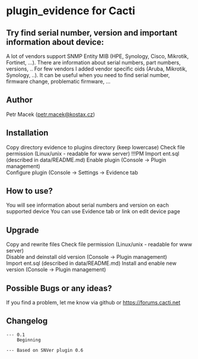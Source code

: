 # plugin_evidence for Cacti

## Try find serial number, version and important information about device:

A lot of vendors support SNMP Entity MIB (HPE, Synology, Cisco, Mikrotik, Fortinet, ...).
There are information about serial numbers, part numbers, versions, ..
For few vendors I added vendor specific oids (Aruba, Mikrotik, Synology, ..).
It can be useful when you need to find serial number, firmware change, problematic firmware, ...

## Author
Petr Macek (petr.macek@kostax.cz)


## Installation
Copy directory evidence to plugins directory (keep lowercase)
Check file permission (Linux/unix - readable for www server)
!!!PM Import ent.sql (described in data/README.md)
Enable plugin (Console -> Plugin management)  
Configure plugin (Console -> Settings -> Evidence tab

## How to use?
You will see information about serial numbers and version on each supported device
You can use Evidence tab or link on edit device page

## Upgrade
Copy and rewrite files
Check file permission (Linux/unix - readable for www server)  
Disable and deinstall old version (Console -> Plugin management)  
Import ent.sql (described in data/README.md)
Install and enable new version (Console -> Plugin management)   

## Possible Bugs or any ideas?
If you find a problem, let me know via github or https://forums.cacti.net
   

## Changelog
	--- 0.1
		Beginning

	--- Based on SNVer plugin 0.6
